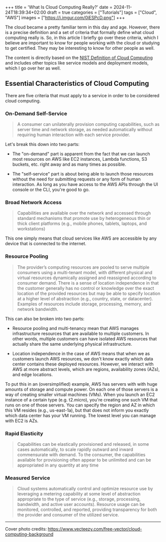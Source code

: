 +++
title = 'What Is Cloud Computing Really?'
date = 2024-11-24T18:39:34+02:00
draft = true
categories = ["Tutorials"]
tags = ["Cloud", "AWS"]
images = ["https://i.imgur.com/0iESPcD.png"]
+++

The cloud became a pretty familiar term in this day and age. However, there is
a precise definition and a set of criteria that formally define what cloud
computing really is. So, in this article I briefly go over these criteria,
which I believe are important to know for people working with the cloud or
studying to get certified. They may be interesting to know for other people as
well.

The content is directly based on the [NIST Definition of Cloud
Computing](https://nvlpubs.nist.gov/nistpubs/Legacy/SP/nistspecialpublication800-145.pdf)
and includes other topics like service models and deployment models, which I go
over her as well.

## Essential Characteristics of Cloud Computing

There are five criteria that must apply to a service in order to be considered
cloud computing.

### On-Demand Self-Service

> A consumer can unilaterally provision computing capabilities, such as server
> time and network storage, as needed automatically without requiring human
> interaction with each service provider.

Let's break this down into two parts:

- The "on-demand" part is apparent from the fact that we can launch most
resources on AWS like EC2 instances, Lambda functions, S3 buckets, etc. right
away and as many times as possible.

- The "self-service" part is about being able to launch those resources without
the need for submitting requests or any form of human interaction. As long as
you have access to the AWS APIs through the UI console or the CLI, you're good
to go.

### Broad Network Access

> Capabilities are available over the network and accessed through standard
> mechanisms that promote use by heterogeneous thin or thick client platforms
> (e.g., mobile phones, tablets, laptops, and workstations)

This one simply means that cloud services like AWS are accessible by any device
that is connected to the internet.

### Resource Pooling

> The provider’s computing resources are pooled to serve multiple consumers
> using a multi-tenant model, with different physical and virtual resources
> dynamically assigned and reassigned according to consumer demand. There is a
> sense of location independence in that the customer generally has no control
> or knowledge over the exact location of the provided resources but may be
> able to specify location at a higher level of abstraction (e.g., country,
> state, or datacenter). Examples of resources include storage, processing,
> memory, and network bandwidth.

This can also be broken into two parts:

- Resource pooling and multi-tenancy mean that AWS manages infrastructure
resources that are available to multiple customers. In other words, multiple
customers can have isolated AWS resources that actually share the same
underlying physical infrastructure.

- Location independence in the case of AWS means that when we as customers
launch AWS resources, we don't know exactly which data center contains these
deployed resources. However, we interact with AWS at more abstract levels,
which are regions, availability zones (AZs), and edge locations.

To put this in an (oversimplified) example, AWS has servers with with huge
amounts of storage and compute power. On each one of those servers is a way of
creating smaller virtual machines (VMs). When you launch an EC2 instance of a
certain type (e.g. t2.micro), you're creating one such VM that runs on one of
those servers. You can specify the region and AZ in which this VM resides
(e.g., us-east-1a), but that does not inform you exactly which data center has
your VM running. The lowest level you can manage with EC2 is AZs.

### Rapid Elasticity

> Capabilities can be elastically provisioned and released, in some cases
> automatically, to scale rapidly outward and inward commensurate with demand.
> To the consumer, the capabilities available for provisioning often appear to
> be unlimited and can be appropriated in any quantity at any time

### Measured Service

> Cloud systems automatically control and optimize resource use by leveraging a
> metering capability at some level of abstraction appropriate to the type of
> service (e.g., storage, processing, bandwidth, and active user accounts).
> Resource usage can be monitored, controlled, and reported, providing
> transparency for both the provider and consumer of the utilized service.

* * *

Cover photo credits:
https://www.vecteezy.com/free-vector/cloud-computing-background
